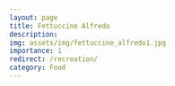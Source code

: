 ```yaml
---
layout: page
title: Fettuccine Alfredo
description:
img: assets/img/fettuccine_alfredo1.jpg
importance: 1
redirect: /recreation/
category: Food
---
```

